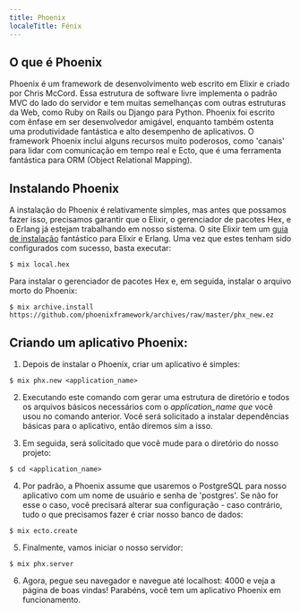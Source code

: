 ```yaml
---
title: Phoenix
localeTitle: Fénix
---
```

## O que é Phoenix

Phoenix é um framework de desenvolvimento web escrito em Elixir e criado por Chris McCord. Essa estrutura de software livre implementa o padrão MVC do lado do servidor e tem muitas semelhanças com outras estruturas da Web, como Ruby on Rails ou Django para Python. Phoenix foi escrito com ênfase em ser desenvolvedor amigável, enquanto também ostenta uma produtividade fantástica e alto desempenho de aplicativos. O framework Phoenix inclui alguns recursos muito poderosos, como 'canais' para lidar com comunicação em tempo real e Ecto, que é uma ferramenta fantástica para ORM (Object Relational Mapping).

## Instalando Phoenix

A instalação do Phoenix é relativamente simples, mas antes que possamos fazer isso, precisamos garantir que o Elixir, o gerenciador de pacotes Hex, e o Erlang já estejam trabalhando em nosso sistema. O site Elixir tem um [guia de instalação](https://elixir-lang.org/install.html) fantástico para Elixir e Erlang. Uma vez que estes tenham sido configurados com sucesso, basta executar:

```shell
$ mix local.hex 
```

Para instalar o gerenciador de pacotes Hex e, em seguida, instalar o arquivo morto do Phoenix:

```shell
$ mix archive.install https://github.com/phoenixframework/archives/raw/master/phx_new.ez 
```

## Criando um aplicativo Phoenix:

1.  Depois de instalar o Phoenix, criar um aplicativo é simples:

```shell
$ mix phx.new <application_name> 
```

2.  Executando este comando com gerar uma estrutura de diretório e todos os arquivos básicos necessários com o _application\_name que_ você usou no comando anterior. Você será solicitado a instalar dependências básicas para o aplicativo, então diremos sim a isso.
    
3.  Em seguida, será solicitado que você mude para o diretório do nosso projeto:
    

```shell
$ cd <application_name> 
```

4.  Por padrão, a Phoenix assume que usaremos o PostgreSQL para nosso aplicativo com um nome de usuário e senha de 'postgres'. Se não for esse o caso, você precisará alterar sua configuração - caso contrário, tudo o que precisamos fazer é criar nosso banco de dados:

```shell
$ mix ecto.create 
```

5.  Finalmente, vamos iniciar o nosso servidor:

```shell
$ mix phx.server 
```

6.  Agora, pegue seu navegador e navegue até localhost: 4000 e veja a página de boas vindas! Parabéns, você tem um aplicativo Phoenix em funcionamento.